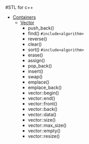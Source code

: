 #STL for c++
- [Containers](https://cplusplus.com/reference/stl)
    - [Vector](https://cplusplus.com/reference/vector/vector)
        - push_back()
        - find() `#include<algorithm>`
        - reverse()
        - clear()
        - sort() `#include<algorithm>`
        - erase()
        - assign()
        - pop_back()
        - insert()
        - swap()
        - emplace()
        - emplace_back()
        - vector::begin()
        - vector::end()
        - vector::front()
        - vector::back()
        - vector::data()
        - vector::size()
        - vector::max_size()
        - vector::empty()
        - vector::resize()